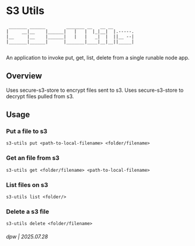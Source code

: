 # S3 Utils

```
 _______ ______        _______ __   __ __        
|     __|__    |______|   |   |  |_|__|  |.-----.
|__     |__    |______|   |   |   _|  |  ||__ --|
|_______|______|      |_______|____|__|__||_____|
                                                 
```

An application to invoke put, get, list, delete from a single runable node app. 

## Overview

Uses secure-s3-store to encrypt files sent to s3. Uses secure-s3-store to decrypt files pulled from s3.

## Usage

### Put a file to s3

`s3-utils put <path-to-local-filename> <folder/filename>`

### Get an file from s3

`s3-utils get <folder/filename> <path-to-local-filename>`

### List files on s3

`s3-utils list <folder/>`

### Delete a s3 file

`s3-utils delete <folder/filename>`


###### dpw | 2025.07.28
